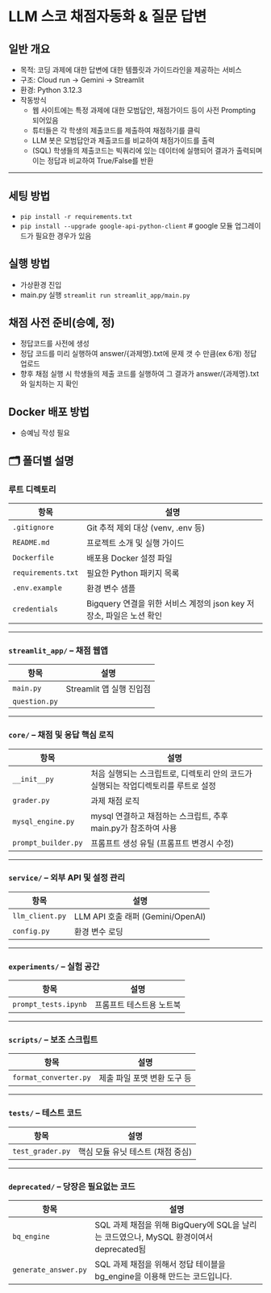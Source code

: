 # LLM 스코 채점자동화 & 질문 답변

## 일반 개요
- 목적: 코딩 과제에 대한 답변에 대한 템플릿과 가이드라인을 제공하는 서비스
- 구조: Cloud run -> Gemini -> Streamlit
- 환경: Python 3.12.3 
- 작동방식
    - 웹 사이트에는 특정 과제에 대한 모범답안, 채점가이드 등이 사전 Prompting 되어있음
    - 튜터들은 각 학생의 제출코드를 제출하여 채점하기를 클릭
    - LLM 봇은 모범답안과 제출코드를 비교하여 채점가이드를 출력
    - (SQL) 학생들의 제출코드는 빅쿼리에 있는 데이터에 실행되어 결과가 출력되며 이는 정답과 비교하여 True/False를 반환

---
## 세팅 방법
- `pip install -r requirements.txt`
- `pip install --upgrade google-api-python-client`  # google 모듈 업그레이드가 필요한 경우가 있음

## 실행 방법
- 가상환경 진입
- main.py 실행 `streamlit run streamlit_app/main.py`


## 채점 사전 준비(승예, 정)
- 정답코드를 사전에 생성
- 정답 코드를 미리 실행하여 answer/{과제명}.txt에 문제 갯 수 만큼(ex 6개) 정답 업로드
- 향후 채점 실행 시 학생들의 제출 코드를 실행하여 그 결과가 answer/{과제명}.txt와 일치하는 지 확인

## Docker 배포 방법
- 승예님 작성 필요

## 🗂️ 폴더별 설명

### 루트 디렉토리

| 항목 | 설명 |
|------|------|
| `.gitignore` | Git 추적 제외 대상 (venv, .env 등) |
| `README.md` | 프로젝트 소개 및 실행 가이드 |
| `Dockerfile` | 배포용 Docker 설정 파일 |
| `requirements.txt` | 필요한 Python 패키지 목록 |
| `.env.example` | 환경 변수 샘플 |
| `credentials` | Bigquery 연결을 위한 서비스 계정의 json key 저장소, 파일은 노션 확인|
---

### `streamlit_app/` – 채점 웹앱

| 항목 | 설명 |
|------|------|
| `main.py` | Streamlit 앱 실행 진입점 |
| `question.py` |   |

---

###  `core/` – 채점 및 응답 핵심 로직

| 항목 | 설명 |
|------|------|
| `__init__py` | 처음 실행되는 스크립트로, 디렉토리 안의 코드가 실행되는 작업디렉토리를 루트로 설정 |
| `grader.py` | 과제 채점 로직 |
| `mysql_engine.py` | mysql 연결하고 채점하는 스크립트, 추후 main.py가 참조하여 사용 |
| `prompt_builder.py` | 프롬프트 생성 유틸 (프롬프트 변경시 수정) |

---

### `service/` – 외부 API 및 설정 관리

| 항목 | 설명 |
|------|------|
| `llm_client.py` | LLM API 호출 래퍼 (Gemini/OpenAI) |
| `config.py` | 환경 변수 로딩 |

---

### `experiments/` – 실험 공간

| 항목 | 설명 |
|------|------|
| `prompt_tests.ipynb` | 프롬프트 테스트용 노트북 |

---

### `scripts/` – 보조 스크립트

| 항목 | 설명 |
|------|------|
| `format_converter.py` | 제출 파일 포맷 변환 도구 등 |

---

### `tests/` – 테스트 코드

| 항목 | 설명 |
|------|------|
| `test_grader.py` | 핵심 모듈 유닛 테스트 (채점 중심) |

---

### `deprecated/` – 당장은 필요없는 코드

| 항목 | 설명 |
|------|------|
| `bq_engine` | SQL 과제 채점을 위해 BigQuery에 SQL을 날리는 코드였으나, MySQL 환경이여서 deprecated됨 |
| `generate_answer.py` | SQL 과제 채점을 위해서 정답 테이블을 bg_engine을 이용해 만드는 코드입니다. |